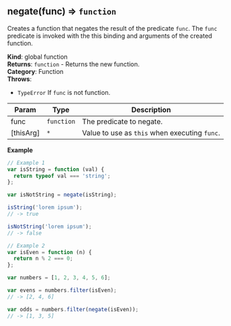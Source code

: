 <a name="negate"></a>

## negate(func) ⇒ <code>function</code>
Creates a function that negates the result of the predicate `func`.
The `func` predicate is invoked with the this binding and arguments of the created function.

**Kind**: global function  
**Returns**: <code>function</code> - Returns the new function.  
**Category**: Function  
**Throws**:

- <code>TypeError</code> If `func` is not function.

| Param | Type | Description |
| --- | --- | --- |
| func | <code>function</code> | The predicate to negate. |
| [thisArg] | <code>\*</code> | Value to use as <code>this</code> when executing <code>func</code>. |

**Example**  
```js
// Example 1
var isString = function (val) {
  return typeof val === 'string';
};

var isNotString = negate(isString);

isString('lorem ipsum');
// -> true

isNotString('lorem ipsum');
// -> false

// Example 2
var isEven = function (n) {
  return n % 2 === 0;
};

var numbers = [1, 2, 3, 4, 5, 6];

var evens = numbers.filter(isEven);
// -> [2, 4, 6]

var odds = numbers.filter(negate(isEven));
// -> [1, 3, 5]
```
